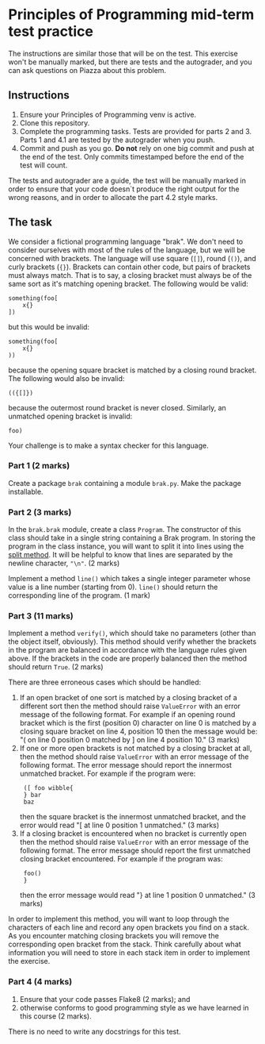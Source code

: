 # Principles of Programming mid-term test practice

The instructions are similar those that will be on the test. This exercise
won't be manually marked, but there are tests and the autograder, and you can
ask questions on Piazza about this problem.

## Instructions

1. Ensure your Principles of Programming venv is active.
2. Clone this repository.
3. Complete the programming tasks. Tests are provided for parts 2 and 3.
   Parts 1 and 4.1 are tested by the autograder when you push.
4. Commit and push as you go. **Do not** rely on one big commit and push at the
   end of the test. Only commits timestamped before the end of the test
   will count.

The tests and autograder are a guide, the test will be manually marked in order
to ensure that your code doesn`t produce the right output for the wrong reasons,
and in order to allocate the part 4.2 style marks.

## The task

We consider a fictional programming language "brak". We don't need to consider
ourselves with most of the rules of the language, but we will be concerned with
brackets. The language will use square (`[]`), round (`()`), and curly brackets
(`{}`). Brackets can contain other code, but pairs of brackets must always
match. That is to say, a closing bracket must always be of the same sort as it's
matching opening bracket. The following would be valid:
```
something(foo[
    x{}
])
```
but this would be invalid:
```
something(foo[
    x{}
))
```
because the opening square bracket is matched by a closing round bracket. The
following would also be invalid:
```
(({[]})
```
because the outermost round bracket is never closed. Similarly, an unmatched
opening bracket is invalid:
```
foo)
```

Your challenge is to make a syntax checker for this language.

### Part 1 (2 marks)

Create a package `brak` containing a module `brak.py`. Make the package installable.

### Part 2 (3 marks)

In the `brak.brak` module, create a class `Program`. The constructor of this
class should take in a single string containing a Brak program. In storing the
program in the class instance, you will want to split it into lines using the
[split method](https://docs.python.org/3/library/stdtypes.html#str.split). It
will be helpful to know that lines are separated by the newline character,
`"\n"`. (2 marks)

Implement a method `line()` which takes a single integer parameter whose value
is a line number (starting from 0). `line()` should return the corresponding
line of the program. (1 mark)

### Part 3 (11 marks)

Implement a method `verify()`, which should take no parameters (other than the
object itself, obviously). This method should verify whether the brackets in the
program are balanced in accordance with the language rules given above. If the
brackets in the code are properly balanced then the method should return `True`.
(2 marks)

There are three erroneous cases which should be handled:

1. If an open bracket of one sort is matched by a closing bracket of a different
   sort then the method should raise `ValueError` with an error message of the
   following format. For example if an opening round bracket which is the first
   (position 0) character on line 0 is matched by a closing square bracket on
   line 4, position 10 then the message would be:
   "( on line 0 position 0 matched by ] on line 4 position 10." (3 marks)
2. If one or more open brackets is not matched by a closing bracket at all, then
   the method should raise `ValueError` with an error message of the following
   format. The error message should report the innermost unmatched bracket. For
   example if the program were:
   ```
    ([ foo wibble{
    } bar 
    baz
   ```
    then the square bracket is the innermost unmatched bracket, and the error
    would read "[ at line 0 position 1 unmatched." (3 marks)
3. If a closing bracket is encountered when no bracket is currently open then
   the method should raise `ValueError` with an error message of the following
   format. The error message should report the first unmatched closing bracket
   encountered. For example if the program was:
   ```
    foo()
    }
   ```  
   then the error message would read "} at line 1 position 0 unmatched." (3 marks)

In order to implement this method, you will want to loop through the characters
of each line and record any open brackets you find on a stack. As you encounter
matching closing brackets you will remove the corresponding open bracket from
the stack. Think carefully about what information you will need to store in
each stack item in order to implement the exercise.

### Part 4 (4 marks)

1. Ensure that your code passes Flake8 (2 marks); and 
2. otherwise conforms to good programming style as we have learned in this
   course (2 marks).

There is no need to write any docstrings for this test.
